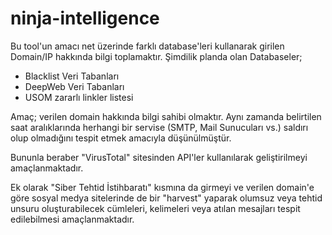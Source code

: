 # ninja-intelligence

Bu tool'un amacı net üzerinde farklı database'leri kullanarak girilen Domain/IP hakkında bilgi toplamaktır.
Şimdilik planda olan Databaseler;

- Blacklist Veri Tabanları
- DeepWeb Veri Tabanları
- USOM zararlı linkler listesi

Amaç; verilen domain hakkında bilgi sahibi olmaktır. Aynı zamanda belirtilen saat aralıklarında herhangi bir servise (SMTP, Mail Sunucuları vs.) saldırı olup olmadığını tespit etmek amacıyla düşünülmüştür.

Bununla beraber "VirusTotal" sitesinden API'ler kullanılarak geliştirilmeyi amaçlanmaktadır.

Ek olarak "Siber Tehtid İstihbaratı" kısmına da girmeyi ve verilen domain'e göre sosyal medya sitelerinde de bir "harvest" yaparak olumsuz veya tehtid unsuru oluşturabilecek cümleleri, kelimeleri veya atılan mesajları tespit edilebilmesi amaçlanmaktadır.
